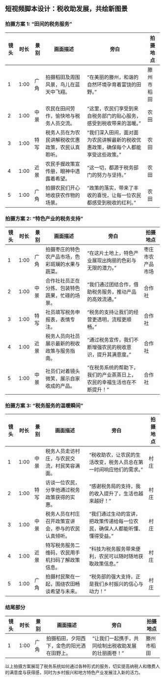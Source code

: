 ## 短视频脚本设计：税收助发展，共绘新图景

### 拍摄方案 1: “田间的税务服务”

| 镜头 | 时长 | 景别     | 画面描述                                         | 旁白                                                                 | 拍摄地点       |
|------|------|----------|--------------------------------------------------|----------------------------------------------------------------------|----------------|
| 1    | 1:00 | 广角     | 拍摄稻田及周围风景，鸟儿在蓝天中飞翔。                     | “在美丽的滕州，和谐的自然环境孕育着富饶的田野。”                              | 滕州市稻田     |
| 2    | 1:00 | 中景     | 农民在田间劳作，愉快地与税务人员交流。                    | “这里，农民们享受到来自税务部门的贴心服务，感受到税收带来的温暖。”               | 农田           |
| 3    | 1:00 | 特写     | 税务人员在为农民讲解税收优惠政策，农民认真聆听。            | “我们深入田间，面对面为农民讲解最新的税收优惠政策，确保每个人都能享受这些政策。” | 农田           |
| 4    | 1:00 | 近景     | 农民手握政策宣传册，眼神中透露着希望。                       | “这一切，都源于税务部门的努力与坚持。”                                     | 农田           |
| 5    | 1:00 | 广角     | 拍摄农民们开心地收获农作物的场景。                           | “政策的落实，带来了丰收的喜悦，让每一位农民都感受到税收的红利。”                | 农田           |

### 拍摄方案 2: “特色产业的税务支持”

| 镜头 | 时长 | 景别     | 画面描述                                         | 旁白                                                                 | 拍摄地点           |
|------|------|----------|--------------------------------------------------|----------------------------------------------------------------------|--------------------|
| 1    | 1:00 | 广角     | 拍摄枣庄的特色农产品市场，色彩斑斓的水果与蔬菜。                | “在这片土地上，特色产业展现出绚丽的色彩与无限的潜力。”                         | 枣庄市农产品市场   |
| 2    | 1:00 | 中景     | 合作社社员正在分拣、包装特色蔬果，忙碌的场景。                  | “我们通过团结合作，借助税务服务，推动产品的高效流通。”                       | 合作社             |
| 3    | 1:00 | 特写     | 社员填写税务申报表，表情专注。                               | “税务的支持让我们的经营更透明，流程更顺畅。”                                | 合作社             |
| 4    | 1:00 | 近景     | 税务人员向社员展示最新的税收政策与服务指南。                   | “通过税务宣传，我们不断增强农民的税收意识，提升其满意度。”                     | 合作社             |
| 5    | 1:00 | 中景     | 社员们对着镜头微笑，展示自家收成的产品。                       | “在税务系统的帮助下，我们的产业蒸蒸日上，农民的幸福生活也在不断提升！”        | 合作社             |

### 拍摄方案 3: “税务服务的温暖瞬间”

| 镜头 | 时长 | 景别     | 画面描述                                         | 旁白                                                                 | 拍摄地点       |
|------|------|----------|--------------------------------------------------|----------------------------------------------------------------------|----------------|
| 1    | 1:00 | 中景     | 税务人员走访村庄，与农民交流，村民笑容满面。                 | “税收助农，让农民的生活改变，税务人员总在第一时间响应他们的需求。”                  | 村庄           |
| 2    | 1:00 | 特写     | 访谈一位农民，分享他通过税务政策获得的实惠。                 | “感谢税务局的支持，我的收入提升了，生活也越来越好！”                          | 村庄           |
| 3    | 1:00 | 中景     | 税务人员在村庄召开政策宣讲会，参与的农民认真倾听。             | “我们通过生动的宣讲，把政策传递给每一位农民，确保人人都能听懂、懂得受益。”        | 村庄           |
| 4    | 1:00 | 近景     | 特写税务服务二维码，农民用手机扫码了解政策信息。             | “科技为税务服务带来便利，农民可以随时随地获取政策信息。”                          | 村庄           |
| 5    | 1:00 | 广角     | 拍摄村民聚在一起，围绕农田畅谈希望与未来。                   | “税务部的强大支持，正是我们乡村振兴的信心与动力！”                           | 村庄           |

### 结尾部分
| 镜头 | 时长 | 景别     | 画面描述                                         | 旁白                                                                 | 拍摄地点       |
|------|------|----------|--------------------------------------------------|----------------------------------------------------------------------|----------------|
| 1    | 1:00 | 广角     | 拍摄稻田，夕阳西下，金色的阳光洒在田野上。                    | “让我们一起携手，共同绘制出税收助发展的壮丽画卷！”                      | 滕州市稻田     |

以上拍摄方案展现了税务系统如何通过各种形式的服务，切实提高纳税人和缴费人的满意度与获得感，同时为乡村振兴和地方特色产业发展注入新的活力。
